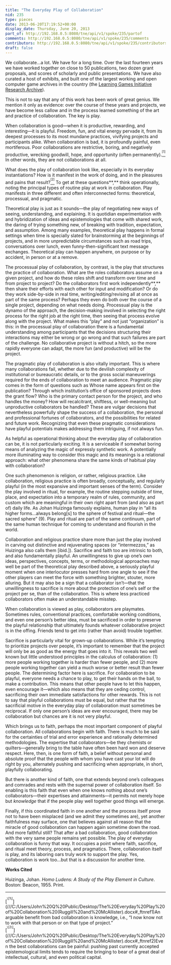```yaml
---
title: "The Everyday Play of Collaboration"
nid: 235
type: pieces
date: 2013-06-20T17:19:52+00:00
display_date: Thursday, June 20, 2013
part_of: http://192.168.0.5:8080/tne/api/v1/spoke/235/partof
comments: http://192.168.0.5:8080/tne/api/v1/spoke/235/comments
contributors: http://192.168.0.5:8080/tne/api/v1/spoke/235/contributors
draft: false
---
```


We collaborate...a lot. We have for a long time. Over the last fourteen years we have worked together on close to 50 publications, two dozen grant proposals, and scores of scholarly and public presentations. We have also curated a host of exhibits, and built one of the largest working and open computer game archives in the country (the [Learning Games Initiative Research Archive](http://lgira.mesmernet.org/)).

This is not to say that any of this work has been work of great genius. We mention it only as evidence: over the course of these years and projects, we have become less callow and in the process learned something of the art and practice of collaboration. The key is play.

When collaboration is good—when it is productive, rewarding, and interesting—it is playful. Freedom, fun, and vital energy pervade it, from its deepest processes to its most mundane practices, vivifying projects and participants alike. When collaboration is bad, it is profoundly painful, even mortiferous. Poor collaborations are restrictive, boring, and negatively productive, wrecking goodwill, hope, and opportunity (often permanently).[<sup><sup>\[1\]</sup></sup>](///C:/Users/John%20Q%20Public/Desktop/The%20Everyday%20Play%20of%20Collaboration%20(Ruggill%20and%20McAllister).docx#_ftn1) In other words, they are not collaborations at all.

What does the play of collaboration look like, especially in its everyday instantiations? How is it manifest in the work of doing, and in the pleasures and pains that result?[<sup><sup>\[2\]</sup></sup>](///C:/Users/John%20Q%20Public/Desktop/The%20Everyday%20Play%20of%20Collaboration%20(Ruggill%20and%20McAllister).docx#_ftn2) To get at these questions**,** think operationally, noting the principal types of routine play at work in collaboration. Play manifests in three different and often interconnected forms: theoretical, processual, and pragmatic.

Theoretical play is just as it sounds—the play of negotiating new ways of seeing, understanding, and explaining. It is quotidian experimentation with and hybridization of ideas and epistemologies that come with shared work, the daring of trying something new, of breaking with tradition, expectation, and assumption. Among many examples, theoretical play happens in formal settings when time is specially slated for brainstorming at the beginnings of projects, and in more unpredictable circumstances such as road trips, conversations over lunch, even funny-then-significant text message exchanges. Theoretical play can happen anywhere, on purpose or by accident, in person or at a remove.

The processual play of collaboration, by contrast, is the play that structures the practice of collaboration. What are the roles collaborators assume on a given project, and how do these roles shift and transform over time and from project to project? Do the collaborators first work independently**,** then share their efforts with each other for input and modification? Or do they work side-by-side in real time, writing/editing/revising all at once as part of the same process? Perhaps they even do both over the course of a single project, depending on what needs doing. Processual play is the dynamo of the approach, the decision-making involved in selecting the right process for the right job at the right time, then seeing that process evolve along with the project. What makes this “play” and not just “organization” is this: in the processual play of collaboration there is a fundamental understanding among participants that the decisions structuring their interactions may either be wrong or go wrong and that such failures are part of the challenge. No collaborative project is without a hitch, so the more rapidly everyone can adapt, the more fun (and productive) will be the project.

The pragmatic play of collaboration is also vitally important. This is where many collaborations fail, whether due to the devilish complexity of institutional or bureaucratic details, or to the gross social maneuverings required for the ends of collaboration to meet an audience. Pragmatic play comes in the form of questions such as Whose name appears first on the publication? Through which institution’s office of sponsored projects does the grant flow? Who is the primary contact person for the project, and who handles the money? How will recalcitrant, shiftless, or well-meaning but unproductive collaborators be handled? These are vulgar decisions that nevertheless powerfully shape the success of a collaboration, the personal and professional fortunes of collaborators, and the possibilities for related and future work. Recognizing that even these pragmatic considerations have playful potentials makes addressing them intriguing, if not always fun.

As helpful as operational thinking about the everyday play of collaboration can be, it is not particularly exciting. It is a serviceable if somewhat boring means of analyzing the magic of expressly synthetic work. A potentially more illuminating way to consider this magic and its meanings is a relational approach: what other phenomena share the same kinds of habitual play with collaboration?

One such phenomenon is religion, or rather, religious practice. Like collaboration, religious practice is often broadly, conceptually, and regularly playful (in the most expansive and important senses of the term). Consider the play involved in ritual, for example, the routine stepping outside of time, place, and expectation into a temporary realm of rules, community, and custom which are meaningful in their own right apart from (and also as part of) daily life. As Johan Huizinga famously explains, human play in “all its higher forms...always belong\[s\] to the sphere of festival and ritual—the sacred sphere” (9). Play and ritual are part of the same continuum, part of the same human technique for coming to understand and flourish in the world.

Collaboration and religious practice share more than just the play involved in carving out distinctive and rejuvenating spaces (or “intermezzos,” as Huizinga also calls them \[ibid.\]). Sacrifice and faith too are intrinsic to both, and also fundamentally playful. An unwillingness to give up one’s own ideas, perspectives, concepts, terms, or methodological approaches may well be part of the theoretical play described above, a seriously playful moment when one interlocutor presses hard from one angle to see if the other players can meet the force with something brighter, stouter, more alluring. But it may also be a sign that a collaborator isn’t—that the unwillingness to sacrifice is more about the protection of one’s self or the project per se, than of the collaboration. This is where less practiced collaborators often make an understandable misstep.

When collaboration is viewed as play, collaborators are playmates. Sometimes rules, conventional practices, comfortable working conditions, and even one person’s better idea, must be sacrificed in order to preserve the playful relationship that ultimately founds whatever collaborative project is in the offing. Friends tend to get into (rather than avoid) trouble together.

Sacrifice is particularly vital for grown-up collaborations. While it’s tempting to prioritize projects over people, it’s important to remember that the project will only be as good as the energy that goes into it. This reveals two well known but little understood principles in the calculus of collaboration: (1) more people working together is harder than fewer people, and (2) more people working together can yield a much worse or better result than fewer people. The determining factor here is sacrifice. For collaboration to be playful, everyone needs a chance to play, to get their hands on the ball, to make a contribution. This means that other people have to let this happen, even encourage it—which also means that they are ceding control, sacrificing their own immediate satisfactions for other rewards. This is not to say that playful collaborations must be equal, but rather that the sacrificial motive in the everyday play of collaboration must sometimes be reciprocal. If only one person’s ideas are ever encouraged, there may be collaboration but chances are it is not very playful.

Which brings us to faith, perhaps the most important component of playful collaboration. All collaborations begin with faith. There is much to be said for the certainties of trial and error experience and rationally determined methodologies. The expertise that collaborators—be they chemists or quilters—generally bring to the table have often been hard won and deserve respect. Here, then, is one form of faith, a belief without personal and absolute proof that the people with whom you have cast your lot will do right by you, alternately pushing and sacrificing when appropriate, in short, playfully collaborating.

But there is another kind of faith, one that extends beyond one’s colleagues and comrades and rests with the supernal power of collaboration itself. So enabling is this faith that even when one knows nothing about one’s collaborators—their expertises and attainments—it permits not merely hope but *knowledge* that if the people play well together good things will emerge.

Finally, if this coordinated faith in one another and the process itself prove not to have been misplaced (and we admit they sometimes are), yet another faithfulness may surface, one that believes against all reason that the miracle of good collaboration can happen again sometime down the road. And more faithful still? That after a bad collaboration, good collaboration with the very same people remains yet possible. The play of everyday collaboration is funny that way. It occupies a point where faith, sacrifice, and ritual meet theory, process, and pragmatics. There, collaboration itself is play, and its laboring oars truly work to support the play. Yes, collaboration is work too...but that is a discussion for another time.

**Works Cited**

Huizinga, Johan. *Homo Ludens: A Study of the Play Element in Culture*. Boston: Beacon, 1955. Print.

<div>

---

<div id="ftn1">[<sup><sup>\[1\]</sup></sup>](///C:/Users/John%20Q%20Public/Desktop/The%20Everyday%20Play%20of%20Collaboration%20(Ruggill%20and%20McAllister).docx#_ftnref1)An arguable benefit from bad collaboration is knowledge, i.e., “I now know not to work with that person or on that type of project.”

</div><div id="ftn2">[<sup><sup>\[2\]</sup></sup>](///C:/Users/John%20Q%20Public/Desktop/The%20Everyday%20Play%20of%20Collaboration%20(Ruggill%20and%20McAllister).docx#_ftnref2)Even the best collaborations can be painful: pushing past currently accepted epistemological limits tends to require the bringing to bear of a great deal of intellectual, cultural, and even political capital.

</div></div>
